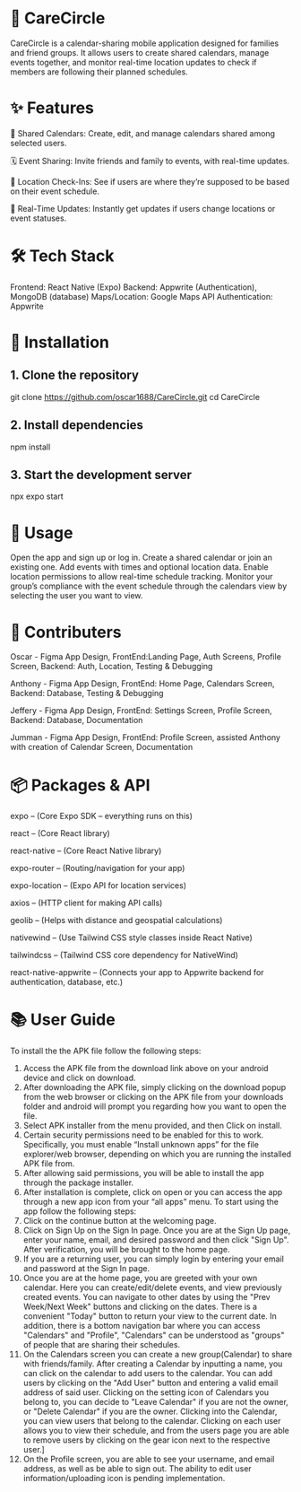 # 📅 CareCircle
CareCircle is a calendar-sharing mobile application designed for families and friend groups.
It allows users to create shared calendars, manage events together, and monitor real-time location updates to check if members are following their planned schedules.

# ✨ Features
📆 Shared Calendars: Create, edit, and manage calendars shared among selected users.

🗓️ Event Sharing: Invite friends and family to events, with real-time updates.

📍 Location Check-Ins: See if users are where they’re supposed to be based on their event schedule.

🔔 Real-Time Updates: Instantly get updates if users change locations or event statuses.

# 🛠️ Tech Stack
Frontend: React Native (Expo)
Backend: Appwrite (Authentication), MongoDB (database)
Maps/Location: Google Maps API
Authentication: Appwrite

# 🚀 Installation
## 1. Clone the repository
git clone https://github.com/oscar1688/CareCircle.git
cd CareCircle
## 2. Install dependencies
npm install
## 3. Start the development server
npx expo start

# 📱 Usage
Open the app and sign up or log in.
Create a shared calendar or join an existing one.
Add events with times and optional location data.
Enable location permissions to allow real-time schedule tracking.
Monitor your group’s compliance with the event schedule through the calendars view by selecting the user you want to view.

# 🤝 Contributers
Oscar - Figma App Design, FrontEnd:Landing Page, Auth Screens, Profile Screen, Backend: Auth, Location, Testing & Debugging

Anthony - Figma App Design, FrontEnd: Home Page, Calendars Screen, Backend: Database, Testing & Debugging

Jeffery - Figma App Design, FrontEnd: Settings Screen, Profile Screen, Backend: Database, Documentation

Jumman - Figma App Design, FrontEnd: Profile Screen, assisted Anthony with creation of Calendar Screen, Documentation

# 📦 Packages & API
expo – (Core Expo SDK – everything runs on this)

react – (Core React library)

react-native – (Core React Native library)

expo-router – (Routing/navigation for your app)

expo-location – (Expo API for location services)

axios – (HTTP client for making API calls)

geolib – (Helps with distance and geospatial calculations)

nativewind – (Use Tailwind CSS style classes inside React Native)

tailwindcss – (Tailwind CSS core dependency for NativeWind)

react-native-appwrite – (Connects your app to Appwrite backend for authentication, database, etc.)

# 📚 User Guide
To install the the APK file follow the following steps:
1. Access the APK file from the download link above on your android device and click on download.
2. After downloading the APK file, simply clicking on the download popup from the web browser or clicking on the APK file from your downloads folder and android will prompt you regarding how you want to open the file.
3. Select APK installer from the menu provided, and then Click on install.
4. Certain security permissions need to be enabled for this to work. Specifically, you must enable “Install unknown apps” for the file explorer/web browser, depending on which you are running the installed APK file from.
5. After allowing said permissions, you will be able to install the app through the package installer.
6. After installation is complete, click on open or you can access the app through a new app icon from your “all apps” menu.
To start using the app follow the following steps:
1. Click on the continue button at the welcoming page.
2. Click on Sign Up on the Sign In page. Once you are at the Sign Up page, enter your name, email, and desired password and then click "Sign Up". After verification, you will be brought to the home page.
3. If you are a returning user, you can simply login by entering your email and password at the Sign In page.
4. Once you are at the home page, you are greeted with your own calendar. Here you can create/edit/delete events, and view previously created events. You can navigate to other dates by using the "Prev Week/Next Week" buttons and clicking on the dates. There is a convenient "Today" button to return your view to the current date. In addition, there is a bottom navigation bar where you can access "Calendars" and "Profile", "Calendars" can be understood as "groups" of people that are sharing their schedules.
5. On the Calendars screen you can create a new group(Calendar) to share with friends/family. After creating a Calendar by inputting a name, you can click on the calendar to add users to the calendar. You can add users by clicking on the "Add User" button and entering a valid email address of said user. Clicking on the setting icon of Calendars you belong to, you can decide to "Leave Calendar" if you are not the owner, or "Delete Calendar" if you are the owner. Clicking into the Calendar, you can view users that belong to the calendar. Clicking on each user allows you to view their schedule, and from the users page you are able to remove users by clicking on the gear icon next to the respective user.]
6. On the Profile screen, you are able to see your username, and email address, as well as be able to sign out. The ability to edit user information/uploading icon is pending implementation.

